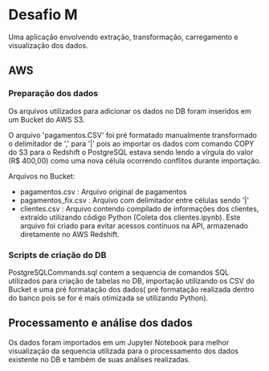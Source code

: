 # Desafio M

Uma aplicação envolvendo extração, transformação, carregamento e visualização dos dados.

## AWS 

### Preparação dos dados

Os arquivos utilizados para adicionar os dados no DB foram inseridos em um Bucket do AWS S3. 

O arquivo 'pagamentos.CSV' foi pré formatado manualmente transformado o delimitador de ',' para '|' pois ao importar os dados com comando COPY  do S3 para o Redshift o PostgreSQL estava sendo lendo a vírgula do valor (R$ 400,00) como uma nova célula ocorrendo conflitos durante importação.

Arquivos no Bucket:
 - pagamentos.csv : Arquivo original de pagamentos
 - pagamentos_fix.csv : Arquivo com delimitador entre células sendo '|'
 - clientes.csv : Arquivo contendo compilado de informações dos clientes, extraído utilizando código Python (Coleta dos clientes.ipynb). Este arquivo foi criado para evitar acessos contínuos na API, armazenado diretamente no AWS Redshift. 

### Scripts  de criação do DB

 PostgreSQLCommands.sql contem a sequencia de comandos SQL utilizados para criação de tabelas no DB, importação utilizando os CSV do Bucket e uma pré formatação dos dados( pré formatação realizada dentro do banco pois se for é mais otimizada se utilizando Python). 


##  Processamento e análise dos dados

Os dados foram importados em um Jupyter Notebook para melhor visualização da sequencia utilizada para o processamento dos dados existente no DB e também de suas análises realizadas. 